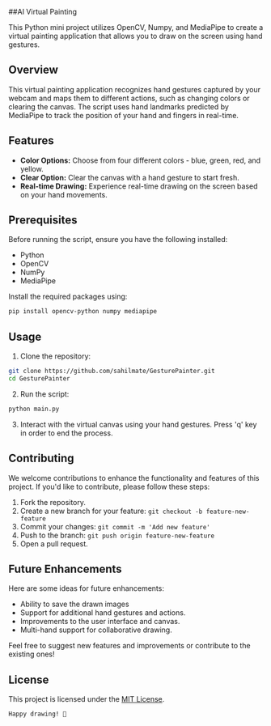 
##AI Virtual Painting 

This Python mini project utilizes OpenCV, Numpy, and MediaPipe to create a virtual painting application that allows you to draw on the screen using hand gestures.

## Overview

This virtual painting application recognizes hand gestures captured by your webcam and maps them to different actions, such as changing colors or clearing the canvas. The script uses hand landmarks predicted by MediaPipe to track the position of your hand and fingers in real-time.

## Features

- **Color Options:** Choose from four different colors - blue, green, red, and yellow.
- **Clear Option:** Clear the canvas with a hand gesture to start fresh.
- **Real-time Drawing:** Experience real-time drawing on the screen based on your hand movements.

## Prerequisites

Before running the script, ensure you have the following installed:

- Python
- OpenCV
- NumPy
- MediaPipe

Install the required packages using:

```bash
pip install opencv-python numpy mediapipe
```

## Usage

1. Clone the repository:

```bash
git clone https://github.com/sahilmate/GesturePainter.git
cd GesturePainter
```

2. Run the script:

```bash
python main.py
```

3. Interact with the virtual canvas using your hand gestures. Press 'q' key in order to end the process.

## Contributing

We welcome contributions to enhance the functionality and features of this project. If you'd like to contribute, please follow these steps:

1. Fork the repository.
2. Create a new branch for your feature: `git checkout -b feature-new-feature`
3. Commit your changes: `git commit -m 'Add new feature'`
4. Push to the branch: `git push origin feature-new-feature`
5. Open a pull request.

## Future Enhancements

Here are some ideas for future enhancements:

- Ability to save the drawn images
- Support for additional hand gestures and actions.
- Improvements to the user interface and canvas.
- Multi-hand support for collaborative drawing.

Feel free to suggest new features and improvements or contribute to the existing ones!

## License

This project is licensed under the [MIT License](LICENSE).

```
Happy drawing! 🎨
```
